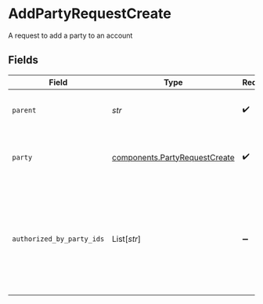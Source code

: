 # AddPartyRequestCreate

A request to add a party to an account


## Fields

| Field                                                                                                                                                                                                                                                           | Type                                                                                                                                                                                                                                                            | Required                                                                                                                                                                                                                                                        | Description                                                                                                                                                                                                                                                     | Example                                                                                                                                                                                                                                                         |
| --------------------------------------------------------------------------------------------------------------------------------------------------------------------------------------------------------------------------------------------------------------- | --------------------------------------------------------------------------------------------------------------------------------------------------------------------------------------------------------------------------------------------------------------- | --------------------------------------------------------------------------------------------------------------------------------------------------------------------------------------------------------------------------------------------------------------- | --------------------------------------------------------------------------------------------------------------------------------------------------------------------------------------------------------------------------------------------------------------- | --------------------------------------------------------------------------------------------------------------------------------------------------------------------------------------------------------------------------------------------------------------- |
| `parent`                                                                                                                                                                                                                                                        | *str*                                                                                                                                                                                                                                                           | :heavy_check_mark:                                                                                                                                                                                                                                              | The parent, which is the account to which the party is being added Format: accounts/{account}/parties                                                                                                                                                           | accounts/01HC3MAQ4DR9QN1V8MJ4CN1HMK                                                                                                                                                                                                                             |
| `party`                                                                                                                                                                                                                                                         | [components.PartyRequestCreate](../../models/components/partyrequestcreate.md)                                                                                                                                                                                  | :heavy_check_mark:                                                                                                                                                                                                                                              | A single record representing an owner or manager of an Account. Contains fully populated Party Identity object.                                                                                                                                                 |                                                                                                                                                                                                                                                                 |
| `authorized_by_party_ids`                                                                                                                                                                                                                                       | List[*str*]                                                                                                                                                                                                                                                     | :heavy_minus_sign:                                                                                                                                                                                                                                              | A list of Party IDs on the account that have approved the addition of a party. The required signers are defined by the Registration Type of the Account. e.g. Individual Registrations require one signer, Joint Registrations require all Joint Owners to sign | [<br/>"8096110d-fb55-4f9d-b883-b84f0b70d3ea",<br/>"8096110d-fb55-4f9d-b883-b84f0b70d3rb"<br/>]                                                                                                                                                                  |